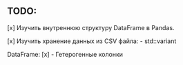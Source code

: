 ## TODO:

[x] Изучить внутреннюю структуру DataFrame в Pandas.

[x] Изучить хранение данных из CSV файла:
    - std::variant

DataFrame:
[x] - Гетерогенные колонки


